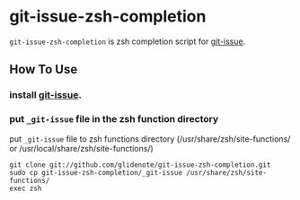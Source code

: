 # git-issue-zsh-completion

`git-issue-zsh-completion` is zsh completion script for [git-issue](https://github.com/yuroyoro/git-issue).

## How To Use

### install [git-issue](https://github.com/yuroyoro/git-issue).

### put `_git-issue` file in the zsh function directory

put `_git-issue` file to zsh functions directory (/usr/share/zsh/site-functions/ or /usr/local/share/zsh/site-functions/)

    git clone git://github.com/glidenote/git-issue-zsh-completion.git
    sudo cp git-issue-zsh-completion/_git-issue /usr/share/zsh/site-functions/
    exec zsh

